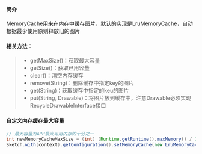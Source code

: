 #### 简介

MemoryCache用来在内存中缓存图片，默认的实现是LruMemoryCache，自动根据最少使用原则释放旧的图片

#### 相关方法：
>* getMaxSize()：获取最大容量
>* getSize()：获取已用容量
>* clear()：清空内存缓存
>* remove(String)：删除缓存中指定key的图片
>* get(String)：获取缓存中指定的keu的图片
>* put(String, Drawable)：将图片放到缓存中，注意Drawable必须实现RecycleDrawableInterface接口

#### 自定义内存缓存最大容量
```java
// 最大容量为APP最大可用内存的十分之一
int newMemoryCacheMaxSize = (int) (Runtime.getRuntime().maxMemory() / 10);
Sketch.with(context).getConfiguration().setMemoryCache(new LruMemoryCache(newMemoryCacheMaxSize));
```